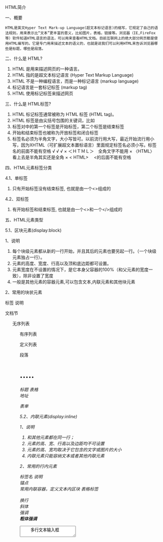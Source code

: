 HTML简介

一、概要

	HTML是英文Hyper Text Mark-up Language(超文本标记语言)的缩写，它规定了自己的语法规则，用来表示比“文本”更丰富的意义，比如图片，表格，链接等。浏览器（IE,FireFox等）软件知道HTML语言的语法，可以用来查看HTML文档。目前互联网上的绝大部分网页都是使用HTML编写的。它是专门用来描述文本的语义的，也就是说我们可以利用HTML来告诉浏览器哪些是标题，哪些是段落。

二、什么是 HTML?

1. HTML 是用来描述网页的一种语言。
2. HTML 指的是超文本标记语言 (Hyper Text Markup Language)
3. HTML 不是一种编程语言，而是一种标记语言 (markup language)
4. 标记语言是一套标记标签 (markup tag)
5. HTML 使用标记标签来描述网页

三、什么是 HTML标签?

1. HTML 标记标签通常被称为 HTML 标签 (HTML tag)。
2. HTML 标签是由尖括号包围的关键词，比如 <html>
3. 标签对中的第一个标签是开始标签，第二个标签是结束标签
4. 开始和结束标签也被称为开放标签和闭合标签
5. 标签名必须为半角文字，大小写皆可。以前流行用大写，最近开始流行用小写，因为XHTML（可扩展超文本置标语言）里面规定标签名必须小写。标签名的前面不能有空格
       √ <html>
       √ <HTML>
       √ <Html>
       × ＜ＨＴＭＬ＞　全角文字不能用
       × 〈HTML〉 看上去是半角其实还是全角
       × < HTML>　 <的后面不能有空格

四、HTML元素标签分类

4.1、单标签

1. 只有开始标签没有结束标签, 也就是由一个<>组成的
       <meta charset="UTF-8">

4.2、双标签

1. 有开始标签和结束标签, 也就是由一个<>和一个</>组成的
       <html>
       </html>
       <body>
       </body>

五、HTML元素类型

5.1、区块元素(display:block)

1、说明

1. 每个块级元素都从新的一行开始，并且其后的元素也要另起一行。（一个块级元素独占一行）。
2. 元素的高度、宽度、行高以及顶和底边距都可设置。
3. 元素宽度在不设置的情况下，是它本身父容器的100%（和父元素的宽度一致），除非设置了宽度
4. 一般是其他元素的容器元素,可以包含文本,内联元素和其他块元素

2、常用的块状元素

  标签           	说明  
  <div>        	文档节 
  <ul>         	无序列表
  <ol>         	有序列表
  <dl>         	定义列表
  <p>          	段落  
  <h1>.....<h6>	标题  
  <table>      	表格  
  <address>    	地址  
  <form>       	表单  

5.2、内联元素(display:inline)

1、说明

1. 和其他元素都在同一行；
2. 元素的高、宽、行高以及边距均不可设置
3. 元素的高、宽均取决于它包含的文字或图片的大小
4. 内联元素只能容纳文本或者其他内联元素

2、常用的行内元素

  标签名       	说明            
  <a>       	锚点            
  <span>    	常用内联容器，定义文本内区块
  <label>   	表格标签          
  <br>      	换行            
  <i>       	斜体            
  <em>      	强调            
  <strong>  	粗体强调          
  <textarea>	多行文本输入框       

5.3、内联块(display:inline-block)

1、说明

1. 和其他元素在同一行；
2. 元素的高度、宽度、行高及边距可以设置

2、常用的行内块状元素

  标签名    	说明  
  <img>  	图片  
  <input>	输入  


